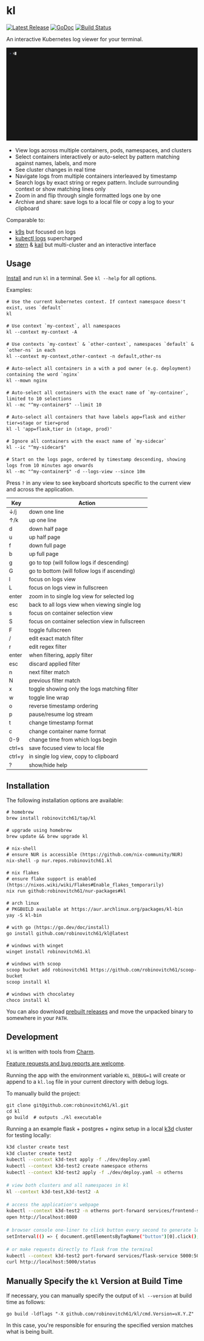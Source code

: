 # kl

<p>
    <a href="https://github.com/robinovitch61/kl/releases"><img src="https://shields.io/github/v/release/robinovitch61/kl.svg" alt="Latest Release"></a>
    <a href="https://pkg.go.dev/github.com/robinovitch61/kl?tab=doc"><img src="https://godoc.org/github.com/golang/gddo?status.svg" alt="GoDoc"></a>
    <a href="https://github.com/robinovitch61/kl/actions"><img src="https://github.com/robinovitch61/kl/workflows/build/badge.svg" alt="Build Status"></a>
</p>

An interactive Kubernetes log viewer for your terminal.

<img src="./demo/demo.gif" alt="gif demo of kl"/>

* View logs across multiple containers, pods, namespaces, and clusters
* Select containers interactively or auto-select by pattern matching against names, labels, and more
* See cluster changes in real time
* Navigate logs from multiple containers interleaved by timestamp
* Search logs by exact string or regex pattern. Include surrounding context or show matching lines only
* Zoom in and flip through single formatted logs one by one
* Archive and share: save logs to a local file or copy a log to your clipboard

Comparable to:

* [k9s](https://k9scli.io/) but focused on logs
* [kubectl logs](https://kubernetes.io/docs/reference/kubectl/generated/kubectl_logs/) supercharged
* [stern](https://github.com/stern/stern) & [kail](https://github.com/boz/kail) but multi-cluster and an interactive
  interface

## Usage

[Install](#Installation) and run `kl` in a terminal. See `kl --help` for all options.

Examples:

```shell
# Use the current kubernetes context. If context namespace doesn't exist, uses `default`
kl

# Use context `my-context`, all namespaces
kl --context my-context -A

# Use contexts `my-context` & `other-context`, namespaces `default` & `other-ns` in each
kl --context my-context,other-context -n default,other-ns

# Auto-select all containers in a with a pod owner (e.g. deployment) containing the word `nginx`
kl --mown nginx

# Auto-select all containers with the exact name of `my-container`, limited to 10 selections
kl --mc "^my-container$" --limit 10

# Auto-select all containers that have labels app=flask and either tier=stage or tier=prod
kl -l 'app=flask,tier in (stage, prod)'

# Ignore all containers with the exact name of `my-sidecar`
kl --ic "^my-sidecar$"

# Start on the logs page, ordered by timestamp descending, showing logs from 10 minutes ago onwards
kl --mc "^my-container$" -d --logs-view --since 10m
```

Press `?` in any view to see keyboard shortcuts specific to the current view and across the application.

| Key    | Action                                          |
|--------|-------------------------------------------------|
| ↓/j    | down one line                                   |
| ↑/k    | up one line                                     |
| d      | down half page                                  |
| u      | up half page                                    |
| f      | down full page                                  |
| b      | up full page                                    |
| g      | go to top (will follow logs if descending)      |
| G      | go to bottom (will follow logs if ascending)    |
| l      | focus on logs view                              |
| L      | focus on logs view in fullscreen                |
| enter  | zoom in to single log view for selected log     |
| esc    | back to all logs view when viewing single log   |
| s      | focus on container selection view               |
| S      | focus on container selection view in fullscreen |
| F      | toggle fullscreen                               |
| /      | edit exact match filter                         |
| r      | edit regex filter                               |
| enter  | when filtering, apply filter                    |
| esc    | discard applied filter                          |
| n      | next filter match                               |
| N      | previous filter match                           |
| x      | toggle showing only the logs matching filter    |
| w      | toggle line wrap                                |
| o      | reverse timestamp ordering                      |
| p      | pause/resume log stream                         |
| t      | change timestamp format                         |
| c      | change container name format                    |
| 0-9    | change time from which logs begin               |
| ctrl+s | save focused view to local file                 |
| ctrl+y | in single log view, copy to clipboard           |
| ?      | show/hide help                                  |

## Installation

The following installation options are available:

```shell
# homebrew
brew install robinovitch61/tap/kl

# upgrade using homebrew
brew update && brew upgrade kl

# nix-shell
# ensure NUR is accessible (https://github.com/nix-community/NUR)
nix-shell -p nur.repos.robinovitch61.kl

# nix flakes
# ensure flake support is enabled (https://nixos.wiki/wiki/Flakes#Enable_flakes_temporarily)
nix run github:robinovitch61/nur-packages#kl

# arch linux
# PKGBUILD available at https://aur.archlinux.org/packages/kl-bin
yay -S kl-bin

# with go (https://go.dev/doc/install)
go install github.com/robinovitch61/kl@latest

# windows with winget
winget install robinovitch61.kl

# windows with scoop
scoop bucket add robinovitch61 https://github.com/robinovitch61/scoop-bucket
scoop install kl

# windows with chocolatey
choco install kl
```

You can also download [prebuilt releases](https://github.com/robinovitch61/kl/releases) and move the unpacked
binary to somewhere in your `PATH`.

## Development

`kl` is written with tools from [Charm](https://charm.sh/).

[Feature requests and bug reports are welcome](https://github.com/robinovitch61/kl/issues/new/choose).

Running the app with the environment variable `KL_DEBUG=1` will create or append to a `kl.log` file in your current
directory with debug logs.

To manually build the project:

```shell
git clone git@github.com:robinovitch61/kl.git
cd kl
go build  # outputs ./kl executable
```

Running a an example flask + postgres + nginx setup in a local [k3d](https://k3d.io/) cluster for testing locally:

```sh
k3d cluster create test
k3d cluster create test2
kubectl --context k3d-test apply -f ./dev/deploy.yaml
kubectl --context k3d-test2 create namespace otherns
kubectl --context k3d-test2 apply -f ./dev/deploy.yaml -n otherns

# view both clusters and all namespaces in kl
kl --context k3d-test,k3d-test2 -A

# access the application's webpage
kubectl --context k3d-test2 -n otherns port-forward services/frontend-service 8080:80
open http://localhost:8080

# browser console one-liner to click button every second to generate logs
setInterval(() => { document.getElementsByTagName("button")[0].click(); }, 1000);

# or make requests directly to flask from the terminal
kubectl --context k3d-test2 port-forward services/flask-service 5000:5000
curl http://localhost:5000/status
```

## Manually Specify the `kl` Version at Build Time

If necessary, you can manually specify the output of `kl --version` at build time as follows:

```shell
go build -ldflags "-X github.com/robinovitch61/kl/cmd.Version=vX.Y.Z"
```

In this case, you're responsible for ensuring the specified version matches what is being built.

